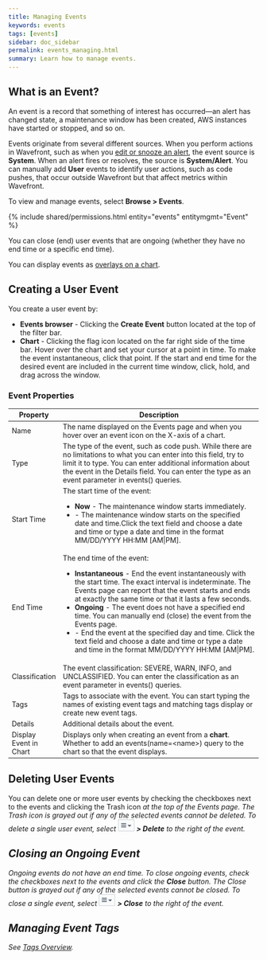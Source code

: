 ```yaml
---
title: Managing Events
keywords: events
tags: [events]
sidebar: doc_sidebar
permalink: events_managing.html
summary: Learn how to manage events.
---
```


## What is an Event?

An event is a record that something of interest has occurred&mdash;an alert has changed state,
a maintenance window has been created, AWS instances have started or stopped, and so on.

Events originate from several different sources. When you perform actions in Wavefront, such as when you [edit or snooze an alert](alerts_managing), the event source is **System**. When an alert fires or resolves, the source is **System/Alert**. You can manually add **User** events to identify user actions, such as code pushes, that occur outside Wavefront but that affect metrics within Wavefront.

To view and manage events, select **Browse > Events**.

{% include shared/permissions.html entity="events" entitymgmt="Event" %}

You can close (end) user events that are ongoing (whether they have no end time or a specific end time).

You can display events as [overlays on a chart](charts_events).

## Creating a User Event

You create a user event by:

<ul>
<li><strong>Events browser</strong> - Clicking the <strong>Create Event</strong> button located at the top of the filter bar.</li>
<li><strong>Chart</strong> - Clicking the flag icon <i class="fa-flag fa"></i> located on the far right side of the time
bar. Hover over the chart and set your cursor at a point in time. To make the event instantaneous, click that point.
If the start and end time for the desired event are included in the current time window, click, hold, and drag across the window.</li>
</ul>

### Event Properties

<table>
<thead>
<tr><th width="20%">Property</th><th width="80%">Description</th></tr>
</thead>
<tbody>
<tr>
<td>Name</td>
<td>The name displayed on the Events page and when you hover over an event icon on the X-axis of a chart.</td>
</tr>
<tr>
<td>Type</td>
<td>The type of the event, such as code push. While there are no limitations to what you can enter into this field, try to limit it to type. You can enter additional information about the event in the Details field.  You can enter the type as an event parameter in events() queries.</td>
</tr>
<tr>
<td>Start Time</td>
<td>The start time of the event:
<ul><li><strong>Now</strong> - The maintenance window starts immediately.</li>
<li><i class="fa fa-calendar"></i> - The maintenance window starts on the specified date and time.Click the text field and choose a date and time or type a date and time in the format MM/DD/YYYY HH:MM [AM|PM].</li></ul></td>
</tr>
<tr>
<td>End Time</td>
<td>The end time of the event:
<ul>
<li><strong>Instantaneous</strong> - End the event instantaneously with the start time. The exact interval is indeterminate. The Events page can report that the event starts and ends at exactly the same time or that it lasts a few seconds.</li>
<li><strong>Ongoing</strong> - The event does not have a specified end time. You can manually end (close) the event from the Events page.</li>
<li><i class="fa fa-calendar"></i> - End the event at the specified day and time. Click the text field and choose a date and time or type a date and time in the format MM/DD/YYYY HH:MM [AM|PM].</li></ul></td>
</tr>
<tr>
<td>Classification</td>
<td>The event classification: SEVERE, WARN, INFO, and UNCLASSIFIED. You can enter the classification as an event parameter in events() queries.</td>
</tr>
<tr>
<td>Tags</td>
<td>Tags to associate with the event. You can start typing the names of existing event tags and matching tags display or create new event tags.</td>
</tr>
<tr>
<td>Details</td>
<td>Additional details about the event.</td>
</tr>
<tr>
<td>Display Event in Chart</td>
<td>Displays only when creating an event from a <strong>chart</strong>. Whether to add an events(name=&lt;name&gt;) query to the chart so that the event displays.</td>
</tr>
</tbody>
</table>

## Deleting User Events

You can delete one or more user events by checking the checkboxes next to the events and clicking the Trash icon <i class="fa fa-trash"/> at the top of the Events page. The Trash icon is grayed out if any of the selected events cannot be deleted. To delete a single user event, select ![action menu](images/action_menu.png#inline) **> Delete** to the right of the event.

## Closing an Ongoing Event
Ongoing events do not have an end time. To close ongoing events, check the checkboxes next to the events and click the **Close** button. The Close button is grayed out if any of the selected events cannot be closed.
To close a single event, select ![action menu](images/action_menu.png#inline) **> Close** to the right of the event.

## Managing Event Tags

See [Tags Overview](tags_overview#entity_tags).


